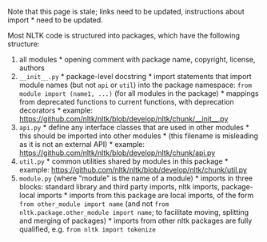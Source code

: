 Note that this page is stale; links need to be updated, instructions about import * need to be updated.

Most NLTK code is structured into packages, which have the following structure:

  1. all modules
    * opening comment with package name, copyright, license, authors
  2. `__init__.py`
    * package-level docstring
    * import statements that import module names (but not `api` or `util`) into the package namespace: `from module import (name1, ...)` (for all modules in the package)
    * mappings from deprecated functions to current functions, with deprecation decorators
    * example: https://github.com/nltk/nltk/blob/develop/nltk/chunk/__init__.py
  3. `api.py`
    * define any interface classes that are used in other modules
    * this should be imported into other modules
    * (this filename is misleading as it is not an external API)
    * example: https://github.com/nltk/nltk/blob/develop/nltk/chunk/api.py
  4. `util.py`
    * common utilities shared by modules in this package
    * example: https://github.com/nltk/nltk/blob/develop/nltk/chunk/util.py
  5. `module.py` (where "module" is the name of a module)
    * imports in three blocks: standard library and third party imports, nltk imports, package-local imports
    * imports from this package are local imports, of the form `from other_module import name` (and not `from nltk.package.other_module import name`; to facilitate moving, splitting and merging of packages)
    * imports from other nltk packages are fully qualified, e.g. `from nltk import tokenize`
